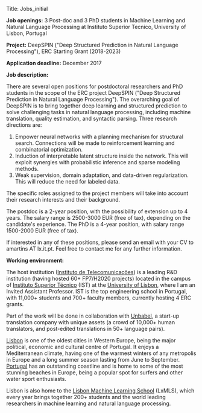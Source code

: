 Title: Jobs_initial

**Job openings:** 3 Post-doc and 3 PhD students in Machine Learning and Natural Language Processing at Instituto Superior Tecnico, University of Lisbon, Portugal

**Project:** DeepSPIN ("Deep Structured Prediction in Natural Language Processing"), ERC Starting Grant (2018-2023)

**Application deadline:** December 2017

**Job description:**

There are several open positions for postdoctoral researchers and PhD students in the scope of the ERC project DeepSPIN ("Deep Structured Prediction in Natural Language Processing").
The overarching goal of DeepSPIN is to bring together deep learning and structured prediction to solve challenging tasks in natural language processing, including machine translation, quality estimation, and syntactic parsing.
Three research directions are:

  1. Empower neural networks with a planning mechanism for structural search. Connections will be made to reinforcement learning and combinatorial optimization.  
  2. Induction of interpretable latent structure inside the network. This will exploit synergies with probabilistic inference and sparse modeling methods.  
  3. Weak supervision, domain adaptation, and data-driven regularization. This will reduce the need for labeled data.  

The specific roles assigned to the project members will take into account their research interests and their background.

The postdoc is a 2-year position, with the possibility of extension up to 4 years. The salary range is 2500-3000 EUR (free of tax), depending on the candidate's experience. The PhD is a 4-year position, with salary range 1500-2000 EUR (free of tax).

If interested in any of these positions, please send an email with your CV to amartins AT lx.it.pt. Feel free to contact me for any further information.

**Working environment:**

The host institution ([Instituto de Telecomunicações](http://www.it.pt)) is a leading R&D institution (having hosted 60+ FP7/H2020 projects) located in the campus of [Instituto Superior Técnico](https://tecnico.ulisboa.pt/en) (IST) at the [University of Lisbon](https://www.ulisboa.pt/en), where I am an Invited Assistant Professor.
IST is the top engineering school in Portugal, with 11,000+ students and 700+ faculty members, currently hosting 4 ERC grants.

Part of the work will be done in collaboration with [Unbabel](http://www.unbabel.com), a start-up translation company with unique assets (a crowd of 10,000+ human translators, and post-edited translations in 50+ language pairs).

[Lisbon](https://en.wikipedia.org/wiki/Lisbon) is one of the oldest cities in Western Europe, being the major political, economic and cultural centre of Portugal. It enjoys a Mediterranean climate, having one of the warmest winters of any metropolis in Europe and a long summer season lasting from June to September. [Portugal](https://en.wikipedia.org/wiki/Portugal) has an outstanding coastline and is home to some of the most stunning beaches in Europe, being a popular spot for surfers and other water sport enthusiasts.

Lisbon is also home to the [Lisbon Machine Learning School](http://lxmls.it.pt) (LxMLS), which every year brings together 200+ students and the world leading researchers in machine learning and natural language processing.

